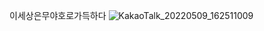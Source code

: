 이세상은무야호로가득하다
![KakaoTalk_20220509_162511009](https://user-images.githubusercontent.com/77824380/167555550-a23e493c-c2ff-4e4c-9fec-3868acebe875.jpg)
